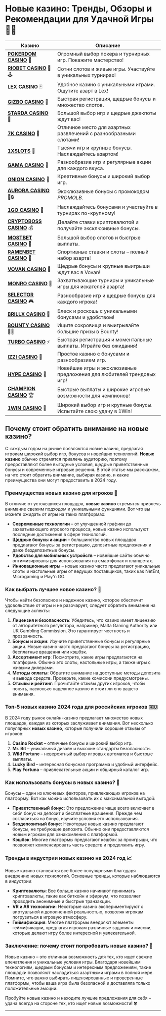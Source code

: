 # Новые казино: Тренды, Обзоры и Рекомендации для Удачной Игры 🎰💸
| Казино                  | Описание                                                                                   |
|-------------------------|--------------------------------------------------------------------------------------------|
| **[POKERDOM CASINO](https://brandplay.link/Bxg7SC7H)** 🎲      | Огромный выбор покера и турнирных игр. Покажите мастерство!                    |
| **[RIOBET CASINO](https://brandplay.link/dtx89f2L)** 🌟🕹️      | Сотни слотов и живые игры. Участвуйте в уникальных турнирах!                  |
| **[LEX CASINO](https://brandplay.link/2HFTmBc8)** 🃏           | Удобное казино с уникальными играми. Ощутите азарт в Lex!                     |
| **[GIZBO CASINO](https://gizbo-tea02.com/c8e962e89)** 🎰       | Быстрая регистрация, щедрые бонусы и множество слотов.                        |
| **[STARDA CASINO](https://brandplay.link/cpFQbWKn)** 🌠        | Большой выбор игр и щедрые джекпоты ждут вас!                                 |
| **[7K CASINO](https://brandplay.link/dd46bNgD)** 🎲            | Отличное место для азартных развлечений с разнообразными слотами!             |
| **[1XSLOTS](https://brandplay.link/R4xfxqdm)** 💎              | Тысячи игр и крупные бонусы. Наслаждайтесь азартом!                          |
| **[GAMA CASINO](https://brandplay.link/zrZpLFTP)** 🎰          | Разнообразие игр и регулярные акции для каждого вкуса.                        |
| **[ONION CASINO](https://obclk001-2d.top/click?offer_id=986&partner_id=10542&landing_id=1798&utm_medium=affiliate&sub_1=oncasino3)** 🧅 | Креативные бонусы и широкий выбор игр.                                       |
| **[AURORA CASINO](https://10trafic-stat2.com/click/668546566bcc6313411604c7/6766/15114/subaccount?promocode=PROMOLB)** 🌌🔒 | Эксклюзивные бонусы с промокодом *PROMOLB*.                                  |
| **[1GO CASINO](https://1go-ircp01.com/ce015f410)** 🚀          | Наслаждайтесь бонусами и участвуйте в турнирах по-крупному!                   |
| **[CRYPTOBOSS CASINO](https://cryptobossc.online/d847bcfa9)** 💰 | Делайте ставки криптовалютой и получайте эксклюзивные бонусы.                 |
| **[MOSTBET CASINO](https://ktbtis024ifqfn0mst.com/beQs)** 🎲   | Большой выбор слотов и быстрые выплаты.                                       |
| **[RAMENBET CASINO](https://get.saltyram.com/ru/registration?apkpop=0&partner=p24970p3296034p5526)** 🍜 | Спортивные ставки и слоты – полный набор азарта!                            |
| **[VOVAN CASINO](https://vovan.site/d098ab058)** 🎉           | Щедрые бонусы и крупные выигрыши ждут вас в Vovan!                           |
| **[MONRO CASINO](https://mnr-ircp01.com/c3ce72a2c)** 🎰        | Захватывающие турниры и уникальные игры для искателей азарта!                |
| **[SELECTOR CASINO](https://gosel.pl/SELVK)** 🎮              | Разнообразие игр и щедрые бонусы для каждого игрока!                         |
| **[BRILLX CASINO](https://brillx.pub/BRIVK)** 💎              | Блеск и роскошь с уникальными бонусами и удобством!                          |
| **[BOUNTY CASINO](https://bounty-casino.de/BOVK)** 🏴‍☠️       | Ищите сокровища и выигрывайте большие призы в Bounty!                        |
| **[TURBO CASINO](https://turbo-casino.pro/TURVK)** ⚡          | Быстрая регистрация и моментальные выплаты. Играйте без ожидания!            |
| **[IZZI CASINO](https://izzi-fr03.com/ca7c8a7b7)** 🧩          | Простое казино с бонусами и разнообразием игр.                               |
| **[HYPE CASINO](https://hypekaz.com/dc2f44ad0)** 🎉           | Новейшие игры и эксклюзивные предложения для любителей трендовых игр!       |
| **[CHAMPION CASINO](https://champcasino.ink/pobeda/doa-hats?p80412p305331p112c)** 🏆 | Быстрые выплаты и широкие игровые возможности для чемпионов!              |
| **[1WIN CASINO](https://brandplay.link/6F5VqbyZ)** 🎰         | Широкий выбор игр и крупные бонусы. Испытайте свою удачу в 1Win!             |

## Почему стоит обратить внимание на новые казино?

С каждым годом на рынке появляются новые казино, предлагая игрокам широкий выбор игр, бонусов и новейших технологий. **Новые казино** обычно стремятся привлечь аудиторию, поэтому предоставляют более выгодные условия, щедрые приветственные бонусы и современные игровые решения. В этой статье мы расскажем, на что стоит обратить внимание, выбирая казино, и какие преимущества они могут предоставить в 2024 году.

### Преимущества новых казино для игроков 🌟

В отличие от устоявшихся площадок, **новые казино** стремятся привлечь внимание свежим подходом и уникальными функциями. Вот что вы можете ожидать от игры на таких платформах:

- **Современные технологии** – от улучшенной графики до захватывающего игрового процесса, новые казино используют последние достижения в сфере технологий.
- **Щедрые бонусы и акции** – большинство новых площадок предлагают бонусы за регистрацию, депозитные предложения и даже бездепозитные бонусы.
- **Удобство для мобильных устройств** – новейшие сайты обычно оптимизированы для использования на смартфонах и планшетах.
- **Инновационные игры** – новые казино часто предлагают уникальные слоты и настольные игры от ведущих поставщиков, таких как NetEnt, Microgaming и Play'n GO.
  
### Как выбрать лучшее новое казино? 🔎

Чтобы найти безопасное и надежное казино, которое обеспечит удовольствие от игры и не разочарует, следует обратить внимание на следующие аспекты:

1. **Лицензия и безопасность**: Убедитесь, что казино имеет лицензию от авторитетного регулятора, например, Malta Gaming Authority или UK Gambling Commission. Это гарантирует честность и прозрачность.
2. **Бонусы и акции**: Изучите приветственные бонусы и регулярные акции. Новые казино часто предлагают бонусы за регистрацию, бесплатные вращения или кэшбэк.
3. **Ассортимент игр**: Посмотрите, какие игры предлагаются на платформе. Обычно это слоты, настольные игры, а также игры с живыми дилерами.
4. **Методы оплаты**: Обратите внимание на доступные методы депозита и вывода средств. Проверьте, какие комиссии предусмотрены.
5. **Отзывы и рейтинг**: Прочитайте отзывы других игроков, чтобы понять, насколько надежное казино и стоит ли оно вашего внимания.

### Топ-5 новых казино 2024 года для российских игроков 🇷🇺

В 2024 году рынок онлайн-казино предлагает множество новых площадок, каждая из которых заслуживает внимания. Вот несколько популярных **новых казино**, которые получили хорошие отзывы от игроков:

1. **Casino Rocket** – отличные бонусы и широкий выбор игр.
2. **Mr. Bit** – уникальный дизайн и высокие стандарты безопасности.
3. **Wild Fortune** – невероятный выбор игровых автоматов и быстрые выплаты.
4. **Lucky Bird** – интересная бонусная программа и удобный интерфейс.
5. **Play Fortuna** – привлекательные акции и обширный каталог игр.

### Как использовать бонусы в новых казино? 🎁

Бонусы – один из ключевых факторов, привлекающих игроков на платформу. Вот как можно использовать их с максимальной выгодой:

- **Приветственный бонус**: Это предложение чаще всего включает в себя бонус на депозит и бесплатные вращения. Прежде чем согласиться на бонус, изучите условия его использования.
- **Бездепозитный бонус**: Некоторые новые казино предлагают бонусы, не требующие депозита. Обычно они предоставляются новым игрокам для ознакомления с платформой.
- **Кэшбэк**: Многие платформы предлагают кэшбэк за проигрыши, что позволяет компенсировать часть средств и продолжить игру.
  
### Тренды в индустрии новых казино на 2024 год 📈

Новые казино становятся все более популярными благодаря внедрению новых технологий. Основные тренды, которые наблюдаются в индустрии:

- **Криптовалюты**: Все больше казино начинают принимать криптовалюты, такие как биткойн и эфириум, что позволяет проводить анонимные и быстрые транзакции.
- **VR и AR технологии**: Некоторые казино экспериментируют с виртуальной и дополненной реальностью, позволяя игрокам погрузиться в игровую атмосферу.
- **Геймификация**: Многие платформы внедряют элементы геймификации, предлагая игрокам различные задания и миссии, которые делают игру более интересной и увлекательной.

### Заключение: почему стоит попробовать новые казино? 🎲

Новые казино – это отличная возможность для тех, кто ищет свежие впечатления и уникальные условия игры. Благодаря новейшим технологиям, щедрым бонусам и интересным предложениям, такие площадки позволяют насладиться азартными играми в полной мере. Помните, что важно выбирать лицензированные и проверенные платформы, чтобы ваша игра была безопасной и доставляла только положительные эмоции.

Пробуйте новые казино и находите лучшие предложения для себя – удача всегда на стороне тех, кто ищет новые возможности! 🍀

---

